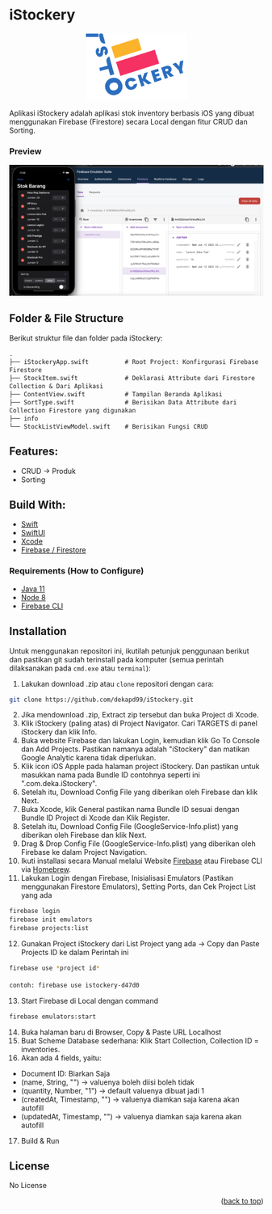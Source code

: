 # iStockery

<!-- ABOUT THE PROJECT -->
<p align="center">
  <a href="#" target="_blank"><img src="iStockery.png" width="200"></a>
</p>

Aplikasi iStockery adalah aplikasi stok inventory berbasis iOS yang dibuat menggunakan Firebase (Firestore) secara Local dengan fitur CRUD dan Sorting.

### Preview
<p align="center">
    <a href="#" target="_blank"><img src="1.png" width="auto"></a>
</p>

<!-- ABOUT THE FILE & FOLDER STRUCTURE -->
## Folder & File Structure
Berikut struktur file dan folder pada iStockery:

    .
    ├── iStockeryApp.swift          # Root Project: Konfirgurasi Firebase Firestore
    ├── StockItem.swift             # Deklarasi Attribute dari Firestore Collection & Dari Aplikasi
    ├── ContentView.swift           # Tampilan Beranda Aplikasi
    ├── SortType.swift              # Berisikan Data Attribute dari Collection Firestore yang digunakan
    ├── info
    └── StockListViewModel.swift    # Berisikan Fungsi CRUD

## Features:

* CRUD -> Produk
* Sorting

## Build With:

* [Swift](https://www.swift.org/documentation/)
* [SwiftUI](https://developer.apple.com/documentation/swiftui/)
* [Xcode](https://developer.apple.com/xcode/)
* [Firebase / Firestore](https://firebase.google.com/)

### Requirements (How to Configure)
* [Java 11](https://chamikakasun.medium.com/how-to-manage-multiple-java-version-in-macos-e5421345f6d0)
* [Node 8](https://formulae.brew.sh/formula/node#default)
* [Firebase CLI](https://firebase.google.com/docs/cli?authuser=0#mac-linux-npm)

<!-- How to Install -->
## Installation
Untuk menggunakan repositori ini, ikutilah petunjuk penggunaan berikut dan pastikan git sudah terinstall pada komputer (semua perintah dilaksanakan pada `cmd.exe` atau `terminal`):

1. Lakukan download .zip atau `clone` repositori dengan cara:
```bash
git clone https://github.com/dekapd99/iStockery.git
```

2. Jika mendownload .zip, Extract zip tersebut dan buka Project di Xcode.
3. Klik iStockery (paling atas) di Project Navigator. Cari TARGETS di panel iStockery dan klik Info.
4. Buka website Firebase dan lakukan Login, kemudian klik Go To Console dan Add Projects. Pastikan namanya adalah "iStockery" dan matikan Google Analytic karena tidak diperlukan.
5. Klik icon iOS Apple pada halaman project iStockery. Dan pastikan untuk masukkan nama pada Bundle ID contohnya seperti ini ".com.deka.iStockery".
6. Setelah itu, Download Config File yang diberikan oleh Firebase dan klik Next.
7. Buka Xcode, klik General pastikan nama Bundle ID sesuai dengan Bundle ID Project di Xcode dan Klik Register.
8. Setelah itu, Download Config File (GoogleService-Info.plist) yang diberikan oleh Firebase dan klik Next.
9. Drag & Drop Config File (GoogleService-Info.plist) yang diberikan oleh Firebase ke dalam Project Navigation. 
10. Ikuti installasi secara Manual melalui Website [Firebase](https://firebase.google.com/docs/cli?authuser=0#mac-linux-npm) atau Firebase CLI via [Homebrew](https://formulae.brew.sh/formula/firebase-cli).
11. Lakukan Login dengan Firebase, Inisialisasi Emulators (Pastikan menggunakan Firestore Emulators), Setting Ports, dan Cek Project List yang ada
```bash
firebase login
firebase init emulators
firebase projects:list
```

12. Gunakan Project iStockery dari List Project yang ada -> Copy dan Paste Projects ID ke dalam Perintah ini
```bash
firebase use *project id*

contoh: firebase use istockery-d47d0
```

13. Start Firebase di Local dengan command
```bash
firebase emulators:start
```

14. Buka halaman baru di Browser, Copy & Paste URL Localhost
15. Buat Scheme Database sederhana: Klik Start Collection, Collection ID = inventories.
16. Akan ada 4 fields, yaitu:
* Document ID: Biarkan Saja
* (name, String, "") -> valuenya boleh diisi boleh tidak
* (quantity, Number, "1") -> default valuenya dibuat jadi 1
* (createdAt, Timestamp, "") -> valuenya diamkan saja karena akan autofill
* (updatedAt, Timestamp, "") -> valuenya diamkan saja karena akan autofill
17. Build & Run

<!-- What Kind of License? -->
## License
No License 

<p align="right">(<a href="#top">back to top</a>)</p>
